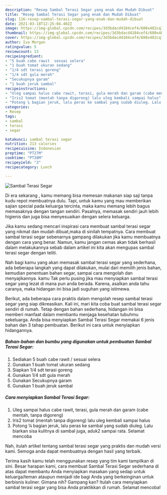 ```yaml
---
description: "Resep Sambal Terasi Segar yang enak dan Mudah Dibuat"
title: "Resep Sambal Terasi Segar yang enak dan Mudah Dibuat"
slug: 116-resep-sambal-terasi-segar-yang-enak-dan-mudah-dibuat
date: 2021-03-18T12:25:04.402Z
image: https://img-global.cpcdn.com/recipes/3d3bdacd4104cef4/680x482cq70/sambal-terasi-segar-foto-resep-utama.jpg
thumbnail: https://img-global.cpcdn.com/recipes/3d3bdacd4104cef4/680x482cq70/sambal-terasi-segar-foto-resep-utama.jpg
cover: https://img-global.cpcdn.com/recipes/3d3bdacd4104cef4/680x482cq70/sambal-terasi-segar-foto-resep-utama.jpg
author: Iva Morgan
ratingvalue: 5
reviewcount: 13
recipeingredient:
- "5 buah cabe rawit  sesuai selera"
- "1 buah tomat ukuran sedang"
- "1/4 sdt terasi goreng"
- "1/4 sdt gula merah"
- "Secukupnya garam"
- "1 buah jeruk sambal"
recipeinstructions:
- "Uleg sampai halus cabe rawit, terasi, gula merah dan garam (cabe mentah, tanpa digoreng)"
- "Iris2 tomat (mentah tanpa digoreng) lalu uleg kembali sampai halus"
- "Potong ¼ bagian jeruk, lalu peras ke sambal yang sudab diuleg. Lalu biarkan sisa kulitnya di sambal juga, aduk2 sampai rata. Selamat mencoba"
categories:
- Resep
tags:
- sambal
- terasi
- segar

katakunci: sambal terasi segar 
nutrition: 213 calories
recipecuisine: Indonesian
preptime: "PT27M"
cooktime: "PT38M"
recipeyield: "3"
recipecategory: Lunch

---
```



![Sambal Terasi Segar](https://img-global.cpcdn.com/recipes/3d3bdacd4104cef4/680x482cq70/sambal-terasi-segar-foto-resep-utama.jpg)

Di era  sekarang , kamu memang bisa memesan makanan siap saji tanpa kudu repot membuatnya dulu. Tapi, untuk kamu yang mau memberikan sajian special pada keluarga tercinta, maka kamu memang lebih bagus memasaknya dengan tangan sendiri. Pasalnya, memasak sendiri jauh lebih higienis dan juga bisa menyesuaikan dengan selera keluarga.

Jika kamu sedang mencari inspirasi cara membuat sambal terasi segar yang nikmat dan mudah dibuat,maka di sinilah tempatnya. Cara membuat sambal terasi segar  sebenarnya gampang dilakukan jika kamu membuatnya dengan cara yang benar. Namun, kamu jangan cemas akan tidak berhasil dalam melakukannya 
sebab dalam artikel ini kita akan mengupas sambal terasi segar dengan teliti.  



Nah bagi kamu yang akan memasak sambal terasi segar yang sederhana, ada beberapa langkah yang dapat dilakukan, mulai dari memilih jenis bahan, kemudian penentuan bahan segar, sampai cara mengolah dan menyajikannya. kamu Tak perlu pusing jika mau menyiapkan sambal terasi segar yang lezat di mana pun anda berada. Karena, asalkan anda  tahu caranya, maka hidangan ini bisa jadi suguhan yang istimewa.

Berikut, ada beberapa cara praktis  dalam mengolah resep sambal terasi segar yang siap dikreasikan. Kali ini, mari kita coba buat sambal terasi segar sendiri di rumah. Tetap dengan bahan sederhana, hidangan ini bisa memberi manfaat dalam membantu menjaga kesehatan tubuhmu sekeluarga. Anda bisa menyiapkan Sambal Terasi Segar memakai 6 jenis bahan dan 3 tahap pembuatan. Berikut ini cara untuk menyiapkan hidangannya.

<!--inarticleads1-->

##### Bahan-bahan dan bumbu yang digunakan untuk pembuatan Sambal Terasi Segar:

1. Sediakan 5 buah cabe rawit / sesuai selera
1. Gunakan 1 buah tomat ukuran sedang
1. Siapkan 1/4 sdt terasi goreng
1. Gunakan 1/4 sdt gula merah
1. Gunakan Secukupnya garam
1. Gunakan 1 buah jeruk sambal




<!--inarticleads2-->

##### Cara menyiapkan Sambal Terasi Segar:

1. Uleg sampai halus cabe rawit, terasi, gula merah dan garam (cabe mentah, tanpa digoreng)
1. Iris2 tomat (mentah tanpa digoreng) lalu uleg kembali sampai halus
1. Potong ¼ bagian jeruk, lalu peras ke sambal yang sudab diuleg. Lalu biarkan sisa kulitnya di sambal juga, aduk2 sampai rata. Selamat mencoba




Nah, itulah artikel tentang  sambal terasi segar  yang praktis dan mudah versi kami. Semoga anda dapat membuatnya dengan hasil yang terbaik. 

Terima kasih kamu telah menggunakan resep yang tim kami tampilkan di sini. Besar harapan kami, cara membuat  Sambal Terasi Segar sederhana di atas dapat membantu Anda menyiapkan masakan yang sedap untuk keluarga/teman ataupun menjadi ide bagi Anda yang berkeinginan untuk berbisnis kuliner. Gimana nih? Gampang kan? Itulah cara menyiapkan sambal terasi segar yang bisa Anda praktikkan di rumah. Selamat mencoba!

